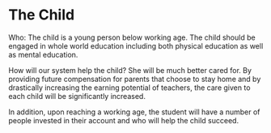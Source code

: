 # The Child

Who: The child is a young person below working age.  The child should be engaged in whole world education including both physical education as well as mental education.

How will our system help the child?  She will be much better cared for.  By providing future compensation for parents that choose to stay home and by drastically increasing the earning potential of teachers, the care given to each child will be significantly increased.

In addition, upon reaching a working age, the student will have a number of people invested in their account and who will help the child succeed.

